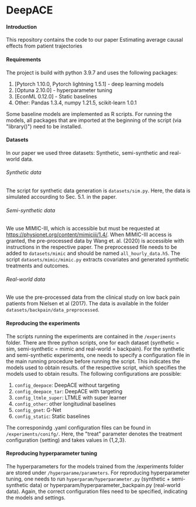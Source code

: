 DeepACE
==============================

#### Introduction
This repository contains the code to our paper Estimating average causal effects from patient trajectories


#### Requirements
The project is build with python 3.9.7 and uses the following packages:
1. [Pytorch 1.10.0, Pytorch lightning 1.5.1] - deep learning models
2. [Optuna 2.10.0] - hyperparameter tuning
3. [EconML 0.12.0] - Static baselines
4. Other: Pandas 1.3.4, numpy 1.21.5, scikit-learn 1.0.1

Some baseline models are implemented as R scripts. For running the models, all packages that are imported at the beginning of the script (via "library()") need to be installed.

#### Datasets
In our paper we used three datasets: Synthetic, semi-synthetic and real-world data. 

###### Synthetic data
The script for synthetic data generation is `datasets/sim.py`. Here, the data is simulated accourding to Sec. 5.1. in the paper.

###### Semi-synthetic data
We use MIMIC-III, which is accessible but must be requested at https://physionet.org/content/mimiciii/1.4/. When MIMIC-III access is granted, the pre-processed data by Wang et. al. (2020) is accessible with instructions in the respective paper. The preprocessed file needs to be added to `datasets/mimic` and should be named `all_hourly_data.h5`. The script `datasets/mimic/mimic.py` extracts covariates and generated synthetic treatments and outcomes.

###### Real-world data
We use the pre-processed data from the clinical study on low back pain patients from Nielsen et al (2017). The data is available in the folder `datasets/backpain/data_preprocessed`.

#### Reproducing the experiments
The scripts running the experiments are contained in the `/experiments` folder. There are three python scripts, one for each dataset (synthetic = sim, semi-synthetic = mimic and real-world = backpain). 
For the synthetic and semi-synthetic experiments, one needs to specify a configuration file in the main running procedure before running the script. This indicates the models used to obtain results. of the respective script, which specifies the models used to obtain results. The following configurations are possible:

1. `config_deepace`: DeepACE without targeting
2. `config_deepace_tar`: DeepACE with targeting
3. `config_ltmle_super`: LTMLE with super learner
4. `config_other`: other longitudinal baselines
5. `config_gnet`: G-Net
6. `config_static`: Static baselines

The corresponindg .yaml configuration files can be found in `/experiments/conifg/`. Here, the "treat" parameter denotes the treatment configuration (setting) and takes values in {1,2,3}.

#### Reproducing hyperparameter tuning
The hyperparameters for the models trained from the /experiments folder are stored under `/hyperparame/parameters`. For reproducing hyperparameter tuning, one needs to run `hyperparam/hyperparameter.py` (synthetic + semi-synthetic data) or hyperparam/hyperparameter_backpain.py (real-world data). Again, the correct configuration files need to be specified, indicating the models and settings.

